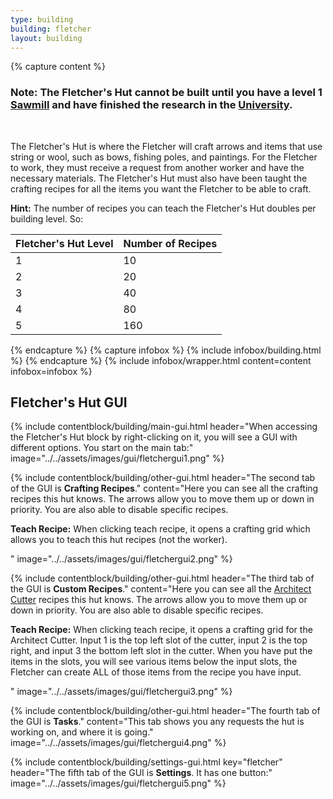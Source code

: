 ```yaml
---
type: building
building: fletcher
layout: building
---
```

{% capture content %}
### Note: The Fletcher's Hut cannot be built until you have a level 1 [Sawmill](../../source/buildings/sawmill) and have finished the research in the [University](../../source/buildings/university).
<br>

The Fletcher's Hut is where the Fletcher will craft arrows and items that use string or wool, such as bows, fishing poles, and paintings. For the Fletcher to work, they must receive a request from another worker and have the necessary materials. The Fletcher's Hut must also have been taught the crafting recipes for all the items you want the Fletcher to be able to craft.

**Hint:** The number of recipes you can teach the Fletcher's Hut doubles per building level. So:


| Fletcher's Hut Level | Number of Recipes |
|----------------------|-------------------|
| 1                    | 10                |
| 2                    | 20                |
| 3                    | 40                |
| 4                    | 80                |
| 5                    | 160               |
{% endcapture %}
{% capture infobox %}
{% include infobox/building.html %}
{% endcapture %}
{% include infobox/wrapper.html content=content infobox=infobox %}

## Fletcher's Hut GUI

{% include contentblock/building/main-gui.html header="When accessing the Fletcher's Hut block by right-clicking on it, you will see a GUI with different options. You start on the main tab:" image="../../assets/images/gui/fletchergui1.png" %}

{% include contentblock/building/other-gui.html header="The second tab of the GUI is <strong>Crafting Recipes</strong>." content="Here you can see all the crafting recipes this hut knows.  The arrows allow you to move them up or down in priority.  You are also able to disable specific recipes.<p><strong> Teach Recipe:</strong> When clicking teach recipe, it opens a crafting grid which allows you to teach this hut recipes (not the worker).</p>" image="../../assets/images/gui/fletchergui2.png" %}

{% include contentblock/building/other-gui.html header="The third tab of the GUI is <strong>Custom Recipes</strong>." content="Here you can see all the <a href='../items/shingles'>Architect Cutter</a> recipes this hut knows.  The arrows allow you to move them up or down in priority.  You are also able to disable specific recipes.<p><strong> Teach Recipe:</strong> When clicking teach recipe, it opens a crafting grid for the Architect Cutter.  Input 1 is the top left slot of the cutter, input 2 is the top right, and input 3 the bottom left slot in the cutter. When you have put the items in the slots, you will see various items below the input slots, the Fletcher can create ALL of those items from the recipe you have input.</p>" image="../../assets/images/gui/fletchergui3.png" %}

{% include contentblock/building/other-gui.html header="The fourth tab of the GUI is <strong>Tasks</strong>." content="This tab shows you any requests the hut is working on, and where it is going." image="../../assets/images/gui/fletchergui4.png" %}

{% include contentblock/building/settings-gui.html key="fletcher" header="The fifth tab of the GUI is <strong>Settings</strong>. It has one button:" image="../../assets/images/gui/fletchergui5.png" %}
